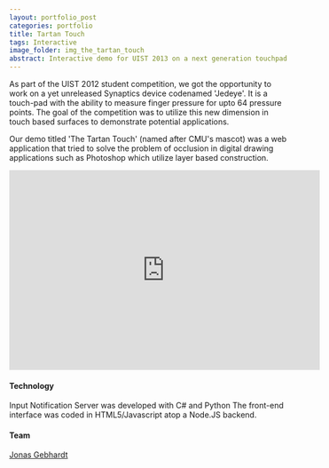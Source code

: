 ```yaml
---
layout: portfolio_post
categories: portfolio
title: Tartan Touch
tags: Interactive
image_folder: img_the_tartan_touch
abstract: Interactive demo for UIST 2013 on a next generation touchpad by Synaptics
---
```


As part of the UIST 2012 student competition, we got the opportunity to work on a yet unreleased Synaptics device codenamed 'Jedeye'. It is a touch-pad with the ability to measure finger pressure for upto 64 pressure points. The goal of the competition was to utilize this new dimension in touch based surfaces to demonstrate potential applications.

Our demo titled 'The Tartan Touch' (named after CMU's mascot) was a web application that tried to solve the problem of occlusion in digital drawing applications such as Photoshop which utilize layer based construction.

<p style="text-align:center">
<iframe width="560" height="360" src="http://www.youtube.com/embed/PJsDEQgc4pw" frameborder="0"> </iframe>
</p>

<h4>Technology</h4>

Input Notification Server was developed with C# and Python
The front-end interface was coded in HTML5/Javascript atop a Node.JS backend.

<h4>Team</h4>

[Jonas Gebhardt](http://jonasgebhardt.net)